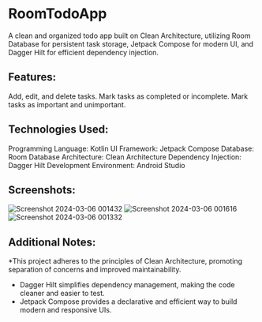 # RoomTodoApp

A clean and organized todo app built on Clean Architecture, utilizing Room Database for persistent task storage, Jetpack Compose for modern UI, and Dagger Hilt for efficient dependency injection.

## Features:

Add, edit, and delete tasks.
Mark tasks as completed or incomplete.
Mark tasks as important and unimportant.

## Technologies Used:

Programming Language: Kotlin
UI Framework: Jetpack Compose
Database: Room Database
Architecture: Clean Architecture
Dependency Injection: Dagger Hilt
Development Environment: Android Studio

## Screenshots:
![Screenshot 2024-03-06 001432](https://github.com/KartikG69/RoomTodoApp/assets/95529213/fdbc195d-7948-418e-8cc3-f5c0643d70cc)
![Screenshot 2024-03-06 001616](https://github.com/KartikG69/RoomTodoApp/assets/95529213/bcbf777e-03f9-4362-bc11-90dd59907f0b)
![Screenshot 2024-03-06 001332](https://github.com/KartikG69/RoomTodoApp/assets/95529213/47e7f607-0bcc-4d26-836d-7d93bcf37e83)

## Additional Notes:
*This project adheres to the principles of Clean Architecture, promoting separation of concerns and improved maintainability.
* Dagger Hilt simplifies dependency management, making the code cleaner and easier to test.
* Jetpack Compose provides a declarative and efficient way to build modern and responsive UIs.
